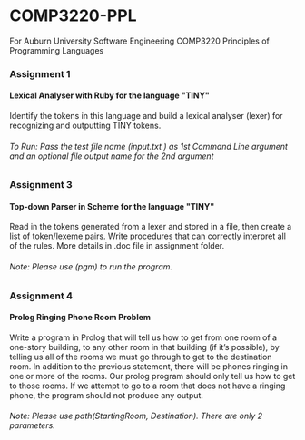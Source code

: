 # COMP3220-PPL
For Auburn University Software Engineering COMP3220 Principles of Programming Languages

### Assignment 1
#### Lexical Analyser with Ruby for the language "TINY"
Identify the tokens in this language and build a lexical analyser (lexer) for recognizing and outputting TINY tokens.
###### To Run: Pass the test file name (input.txt ) as 1st Command Line argument and an optional file output name for the 2nd argument

### Assignment 3
#### Top-down Parser in Scheme for the language "TINY"
Read in the tokens generated from a lexer and stored in a file, then create a list of token/lexeme pairs. Write procedures that can correctly interpret all of the rules. More details in .doc file in assignment folder.
###### Note: Please use (pgm) to run the program.

### Assignment 4
#### Prolog Ringing Phone Room Problem
Write a program in Prolog that will tell us how to get from one room of a one-story building, to any other room in that building (if it’s possible), by telling us all of the rooms we must go through to get to the destination room. In addition to the previous statement, there will be phones ringing in one or more of the rooms. Our prolog program should only tell us how to get to those rooms. If we attempt to go to a room that does not have a ringing phone, the program should not produce any output. 
###### Note: Please use path(StartingRoom, Destination). There are only 2 parameters.
